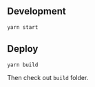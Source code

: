 ## Development

```bash
yarn start
```

## Deploy

```bash
yarn build
```

Then check out `build` folder.
